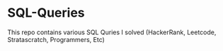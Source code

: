 SQL-Queries
===

This repo contains various SQL Quries I solved
(HackerRank, Leetcode, Stratascratch, Programmers, Etc)
